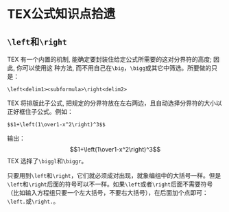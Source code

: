 # TEX公式知识点拾遗

## `\left`和`\right`

TEX 有一个内置的机制, 能确定要封装住给定公式所需要的这对分界符的高度; 因此, 你可以使用这 种方法, 而不用自己在`\big`，`\bigg`或其它中筛选。所要做的只是：
```TEX
\left<delim1><subformula>\right<delim2>
```
TEX 将排版此子公式, 把规定的分界符放在左右两边，且自动选择分界符的大小以正好框住子公式。例如：
```TEX
$$1+\left(1\over1-x^2\right)^3$$
```
输出：
$$1+\left(1\over1-x^2\right)^3$$
TEX 选择了`\biggl`和`\biggr`。

只要用到`\left`和`\right`，它们就必须成对出现，就象编组中的大括号一样。但是`\left`和`\right`后面的符号可以不一样。如果`\left`或者`\right`后面不需要符号（比如输入方程组只要一个左大括号，不要右大括号），在后面加个点即可：`\left.`或`\right.`。